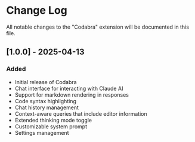 # Change Log

All notable changes to the "Codabra" extension will be documented in this file.

## [1.0.0] - 2025-04-13

### Added
- Initial release of Codabra
- Chat interface for interacting with Claude AI
- Support for markdown rendering in responses
- Code syntax highlighting
- Chat history management
- Context-aware queries that include editor information
- Extended thinking mode toggle
- Customizable system prompt
- Settings management
